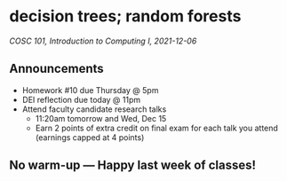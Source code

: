 # decision trees; random forests
_COSC 101, Introduction to Computing I, 2021-12-06_

## Announcements
* Homework #10 due Thursday @ 5pm
* DEI reflection due today @ 11pm
* Attend faculty candidate research talks
    * 11:20am tomorrow and Wed, Dec 15
    * Earn 2 points of extra credit on final exam for each talk you attend (earnings capped at 4 points)

## No warm-up — Happy last week of classes!
